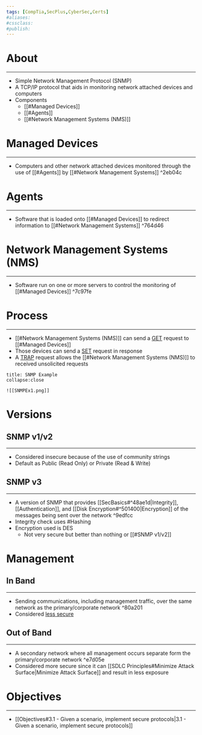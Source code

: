 ```yaml
---
tags: [CompTia,SecPlus,CyberSec,Certs]
#aliases:
#cssclass:
#publish:
---
```


# About
---
- Simple Network Management Protocol (SNMP)
- A TCP/IP protocol that aids in monitoring network attached devices and computers
- Components
	- [[#Managed Devices]]
	- [[#Agents]]
	- [[#Network Management Systems (NMS)]]

# Managed Devices
---
- Computers and other network attached devices monitored through the use of [[#Agents]] by [[#Network Management Systems]] ^2eb04c

# Agents
---
- Software that is loaded onto [[#Managed Devices]] to redirect information to [[#Network Management Systems]] ^764d46

# Network Management Systems (NMS)
---
- Software run on one or more servers to control the monitoring of [[#Managed Devices]] ^7c97fe

# Process
---
- [[#Network Management Systems (NMS)]] can send a <u>GET</u> request to [[#Managed Devices]]
- Those devices can send a <u>SET</u> request in response
- A <u>TRAP</u> request allows the [[#Network Management Systems (NMS)]] to received unsolicited requests

```ad-example
title: SNMP Example
collapse:close

![[SNMPEx1.png]]
```

# Versions

## SNMP v1/v2
---
- Considered insecure because of the use of community strings
- Default as Public (Read Only) or Private (Read & Write)

## SNMP v3
---
- A version of SNMP that provides [[SecBasics#^48ae1d|Integrity]], [[Authentication]], and [[Disk Encryption#^501400|Encryption]] of the messages being sent over the network ^9edfcc
- Integrity check uses #Hashing 
- Encryption used is DES
	- Not very secure but better than nothing or [[#SNMP v1/v2]]

# Management

## In Band
---
- Sending communications, including management traffic,  over the same network as the primary/corporate network  ^80a201
- Considered <u>less secure</u>

## Out of Band
---
- A secondary network where all management occurs separate form the primary/corporate network ^e7d05e
- Considered more secure since it can [[SDLC Principles#Minimize Attack Surface|Minimize Attack Surface]] and result in less exposure

# Objectives
---
- [[Objectives#3.1 - Given a scenario, implement secure protocols|3.1 - Given a scenario, implement secure protocols]]